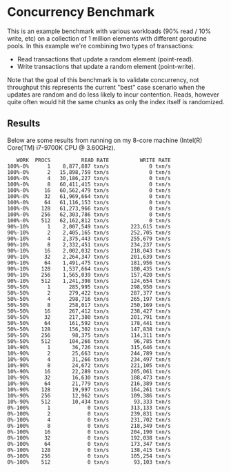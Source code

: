 # Concurrency Benchmark

This is an example benchmark with various workloads (90% read / 10% write, etc) on a collection of 1 million elements with different goroutine pools. In this example we're combining two types of transactions:

- Read transactions that update a random element (point-read).
- Write transactions that update a random element (point-write).

Note that the goal of this benchmark is to validate concurrency, not throughput this represents the current "best" case scenario when the updates are random and do less likely to incur contention. Reads, however quite often would hit the same chunks as only the index itself is randomized.

## Results

Below are some results from running on my 8-core machine (Intel(R) Core(TM) i7-9700K CPU @ 3.60GHz).

```
   WORK  PROCS          READ RATE          WRITE RATE
100%-0%      1    8,877,887 txn/s             0 txn/s
100%-0%      2   15,898,759 txn/s             0 txn/s
100%-0%      4   30,186,227 txn/s             0 txn/s
100%-0%      8   60,411,415 txn/s             0 txn/s
100%-0%     16   60,562,479 txn/s             0 txn/s
100%-0%     32   61,969,664 txn/s             0 txn/s
100%-0%     64   61,116,153 txn/s             0 txn/s
100%-0%    128   61,273,966 txn/s             0 txn/s
100%-0%    256   62,303,786 txn/s             0 txn/s
100%-0%    512   62,162,812 txn/s             0 txn/s
90%-10%      1    2,007,549 txn/s       223,615 txn/s
90%-10%      2    2,405,165 txn/s       252,705 txn/s
90%-10%      4    2,375,443 txn/s       255,679 txn/s
90%-10%      8    2,332,451 txn/s       234,237 txn/s
90%-10%     16    2,002,032 txn/s       218,043 txn/s
90%-10%     32    2,264,347 txn/s       201,639 txn/s
90%-10%     64    1,491,475 txn/s       181,956 txn/s
90%-10%    128    1,537,664 txn/s       180,435 txn/s
90%-10%    256    1,565,039 txn/s       157,420 txn/s
90%-10%    512    1,241,398 txn/s       124,654 txn/s
50%-50%      1      285,995 txn/s       298,950 txn/s
50%-50%      2      279,422 txn/s       287,377 txn/s
50%-50%      4      298,716 txn/s       265,197 txn/s
50%-50%      8      258,017 txn/s       250,169 txn/s
50%-50%     16      267,412 txn/s       238,427 txn/s
50%-50%     32      217,380 txn/s       201,791 txn/s
50%-50%     64      161,592 txn/s       178,441 txn/s
50%-50%    128      156,302 txn/s       147,838 txn/s
50%-50%    256       98,375 txn/s       114,311 txn/s
50%-50%    512      104,266 txn/s        96,785 txn/s
10%-90%      1       36,726 txn/s       315,646 txn/s
10%-90%      2       25,663 txn/s       244,789 txn/s
10%-90%      4       31,266 txn/s       234,497 txn/s
10%-90%      8       24,672 txn/s       221,105 txn/s
10%-90%     16       22,289 txn/s       205,061 txn/s
10%-90%     32       16,630 txn/s       188,473 txn/s
10%-90%     64       21,779 txn/s       216,389 txn/s
10%-90%    128       19,997 txn/s       164,261 txn/s
10%-90%    256       12,962 txn/s       109,386 txn/s
10%-90%    512       10,434 txn/s        93,333 txn/s
0%-100%      1            0 txn/s       313,133 txn/s
0%-100%      2            0 txn/s       239,831 txn/s
0%-100%      4            0 txn/s       231,702 txn/s
0%-100%      8            0 txn/s       218,349 txn/s
0%-100%     16            0 txn/s       204,190 txn/s
0%-100%     32            0 txn/s       192,038 txn/s
0%-100%     64            0 txn/s       173,347 txn/s
0%-100%    128            0 txn/s       138,415 txn/s
0%-100%    256            0 txn/s       105,254 txn/s
0%-100%    512            0 txn/s        93,103 txn/s
```
